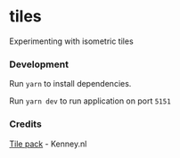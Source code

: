 # tiles
Experimenting with isometric tiles


### Development
Run `yarn` to install dependencies.

Run `yarn dev` to run application on port `5151`


### Credits

[Tile pack](https://opengameart.org/content/isometric-road-tiles-nova) - Kenney.nl